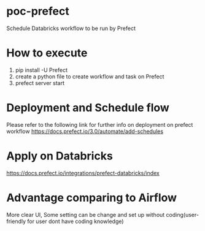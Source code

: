 # poc-prefect
Schedule Databricks workflow to be run by Prefect

# How to execute
1. pip install -U Prefect
2. create a python file to create workflow and task on Prefect
3. prefect server start
   
# Deployment and Schedule flow
Please refer to the following link for further info on deployment on prefect workflow
https://docs.prefect.io/3.0/automate/add-schedules

# Apply on Databricks
https://docs.prefect.io/integrations/prefect-databricks/index

# Advantage comparing to Airflow
More clear UI, Some setting can be change and set up without coding(user-friendly for user dont have coding knowledge)
